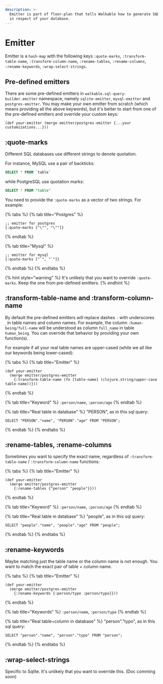 ```yaml
---
description: >-
  Emitter is part of floor-plan that tells Walkable how to generate SQL strings
  in respect of your database.
---
```


# Emitter

Emitter is a `hash-map` with the following keys `:quote-marks`, `:transform-table-name`, `:transform-column-name`, `:rename-tables`, `:rename-columns`, `:rename-keywords`, `:wrap-select-strings`.

## Pre-defined emitters

There are some pre-defined emitters in `walkable.sql-query-builder.emitter` namespace, namely `sqlite-emitter`, `mysql-emitter` and `postgres-emitter`. You may make your own emitter from scratch \(which means providing all the above keywords\), but it's better to start from one of the pre-defined emitters and override your custom keys:

```text
(def your-emitter (merge emitter/postgres-emitter {...your customizations...}))
```

## :quote-marks

Different SQL databases use different strings to denote quotation.

For instance, MySQL use a pair of backticks:

```sql
SELECT * FROM `table`
```

while PostgreSQL use quotation marks:

```sql
SELECT * FROM "table"
```

You need to provide the `:quote-marks` as a vector of two strings. For example:

{% tabs %}
{% tab title="Postgres" %}
```text
;; emitter for postgres
{:quote-marks ["\"", "\""]}
```
{% endtab %}

{% tab title="Mysql" %}
```text
;; emitter for mysql
{:quote-marks ["`", "`"]}
```
{% endtab %}
{% endtabs %}

{% hint style="warning" %}
It's unlikely that you want to override `:quote-marks`. Keep the one from pre-defined emitters.
{% endhint %}

## :transform-table-name and :transform-column-name

By default the pre-defined emitters will replace dashes `-` with underscores `_`in table names and column names. For example, the column `:human-being/full-name` will be understood as column `full_name` in table `human_being`. You can override that behavior by providing your own function\(s\).

For example if all your real table names are upper-cased \(while we all like our keywords being lower-cased\):

{% tabs %}
{% tab title="Emitter" %}
```text
(def your-emitter
  (merge emitter/postgres-emitter
    {:transform-table-name (fn [table-name] (clojure.string/upper-case table-name))}))
```
{% endtab %}

{% tab title="Keyword" %}
`:person/name`, `:person/age`
{% endtab %}

{% tab title="Real table in database" %}
"PERSON", as in this sql query:

```text
SELECT "PERSON"."name", "PERSON"."age" FROM "PERSON";
```
{% endtab %}
{% endtabs %}

## :rename-tables, :rename-columns

Sometimes you want to specify the exact name, regardless of `:transform-table-name` / `:transform-column-name` functions:

{% tabs %}
{% tab title="Emitter" %}
```text
(def your-emitter
  (merge emitter/postgres-emitter
    {:rename-tables {"person" "people"}}))
```
{% endtab %}

{% tab title="Keyword" %}
`:person/name`, `:person/age`
{% endtab %}

{% tab title="Real table in database" %}
"people", as in this sql query:

```text
SELECT "people"."name", "people"."age" FROM "people";
```
{% endtab %}
{% endtabs %}

## :rename-keywords

Maybe matching just the table name or the column name is not enough. You want to match the exact pair of table + column name.

{% tabs %}
{% tab title="Emitter" %}
```text
(def your-emitter
  (merge emitter/postgres-emitter
    {:rename-keywords {:person/type :person/typo}}))
```
{% endtab %}

{% tab title="Keywords" %}
`:person/name`, `:person/type`
{% endtab %}

{% tab title="Real table+column in database" %}
"person"."typo", as in this sql query:

```text
SELECT "person"."name", "person"."typo" FROM "person";
```
{% endtab %}
{% endtabs %}

## :wrap-select-strings

Specific to Sqlite. It's unlikely that you want to override this. \(Doc comming soon\)

